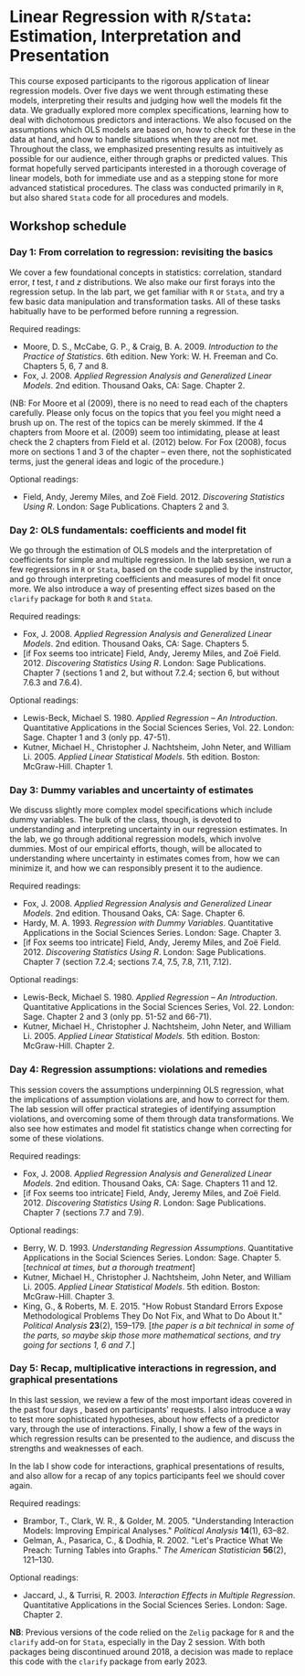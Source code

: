 # Linear Regression with `R`/`Stata`: Estimation, Interpretation and Presentation

This course exposed participants to the rigorous application of linear regression models. Over five days we went through estimating these models, interpreting their results and judging how well the models fit the data. We gradually explored more complex specifications, learning how to deal with dichotomous predictors and interactions. We also focused on the assumptions which OLS models are based on, how to check for these in the data at hand, and how to handle situations when they are not met. Throughout the class, we emphasized presenting results as intuitively as possible for our audience, either through graphs or predicted values. This format hopefully served participants interested in a thorough coverage of linear models, both for immediate use and as a stepping stone for more advanced statistical procedures. The class was conducted primarily in `R`, but also shared `Stata` code for all procedures and models.

## Workshop schedule

### Day 1: From correlation to regression: revisiting the basics

We cover a few foundational concepts in statistics: correlation, standard error, *t* test, *t* and *z* distributions. We also make our first forays into the regression setup. In the lab part, we get familiar with `R` or `Stata`, and try a few basic data manipulation and transformation tasks. All of these tasks habitually have to be performed before running a regression.

Required readings:

- Moore, D. S., McCabe, G. P., & Craig, B. A. 2009. *Introduction to the Practice of Statistics*. 6th edition. New York: W. H. Freeman and Co. Chapters 5, 6, 7 and 8.
- Fox, J. 2008. *Applied Regression Analysis and Generalized Linear Models*. 2nd edition. Thousand Oaks, CA: Sage. Chapter 2.

(NB: For Moore et al (2009), there is no need to read each of the chapters carefully. Please only focus on the topics that you feel you might need a brush up on. The rest of the topics can be merely skimmed. If the 4 chapters from Moore et al. (2009) seem too intimidating, please at least check the 2 chapters from Field et al. (2012) below. For Fox (2008), focus more on sections 1 and 3 of the chapter – even there, not the sophisticated terms, just the general ideas and logic of the procedure.)

Optional readings:

- Field, Andy, Jeremy Miles, and Zoë Field. 2012. *Discovering Statistics Using R*. London: Sage Publications. Chapters 2 and 3.

### Day 2: OLS fundamentals: coefficients and model fit

We go through the estimation of OLS models and the interpretation of coefficients for simple and multiple regression. In the lab session, we run a few regressions in `R` or `Stata`, based on the code supplied by the instructor, and go through interpreting coefficients and measures of model fit once more. We also introduce a way of presenting effect sizes based on the `clarify` package for both `R` and `Stata`.

Required readings:

- Fox, J. 2008. *Applied Regression Analysis and Generalized Linear Models*. 2nd edition. Thousand Oaks, CA: Sage. Chapters 5.
- [if Fox seems too intricate] Field, Andy, Jeremy Miles, and Zoë Field. 2012. *Discovering Statistics Using R*. London: Sage Publications. Chapter 7 (sections 1 and 2, but without 7.2.4; section  6, but without 7.6.3 and 7.6.4).

Optional readings:

- Lewis-Beck, Michael S. 1980. *Applied Regression – An Introduction*. Quantitative Applications in the Social Sciences Series, Vol. 22. London: Sage. Chapter 1 and 3 (only pp. 47-51).
- Kutner, Michael H., Christopher J. Nachtsheim, John Neter, and William Li. 2005. *Applied Linear Statistical Models*. 5th edition. Boston: McGraw-Hill. Chapter 1.

### Day 3: Dummy variables and uncertainty of estimates

We discuss slightly more complex model specifications which include dummy variables. The bulk of the class, though, is devoted to understanding and interpreting uncertainty in our regression estimates. In the lab, we go through additional regression models, which involve dummies. Most of our empirical efforts, though, will be allocated to understanding where uncertainty in estimates comes from, how we can minimize it, and how we can responsibly present it to the audience.

Required readings:

- Fox, J. 2008. *Applied Regression Analysis and Generalized Linear Models*. 2nd edition. Thousand Oaks, CA: Sage. Chapter 6.
- Hardy, M. A. 1993. *Regression with Dummy Variables*. Quantitative Applications in the Social Sciences Series. London: Sage. Chapter 3.
- [if Fox seems too intricate] Field, Andy, Jeremy Miles, and Zoë Field. 2012. *Discovering Statistics Using R*. London: Sage Publications. Chapter 7 (section 7.2.4; sections 7.4, 7.5, 7.8, 7.11, 7.12).

Optional readings:

- Lewis-Beck, Michael S. 1980. *Applied Regression – An Introduction*. Quantitative Applications in the Social Sciences Series, Vol. 22. London: Sage. Chapter 2 and 3 (only pp. 51-52 and 66-71).
- Kutner, Michael H., Christopher J. Nachtsheim, John Neter, and William Li. 2005. *Applied Linear Statistical Models*. 5th edition. Boston: McGraw-Hill. Chapter 2.

### Day 4: Regression assumptions: violations and remedies

This session covers the assumptions underpinning OLS regression, what the implications of assumption violations are, and how to correct for them. The lab session will offer practical strategies of identifying assumption violations, and overcoming some of them through data transformations. We also see how estimates and model fit statistics change when correcting for some of these violations.

Required readings:

- Fox, J. 2008. *Applied Regression Analysis and Generalized Linear Models*. 2nd edition. Thousand Oaks, CA: Sage. Chapters 11 and 12.
- [if Fox seems too intricate] Field, Andy, Jeremy Miles, and Zoë Field. 2012. *Discovering Statistics Using R*. London: Sage Publications. Chapter 7 (sections 7.7 and 7.9).

Optional readings:

- Berry, W. D. 1993. *Understanding Regression Assumptions*. Quantitative Applications in the Social Sciences Series. London: Sage. Chapter 5. [*technical at times, but a thorough treatment*]
- Kutner, Michael H., Christopher J. Nachtsheim, John Neter, and William Li. 2005. *Applied Linear Statistical Models*. 5th edition. Boston: McGraw-Hill. Chapter 3.
- King, G., & Roberts, M. E. 2015. "How Robust Standard Errors Expose Methodological Problems They Do Not Fix, and What to Do About It." *Political Analysis* **23**(2), 159–179. [*the paper is a bit technical in some of the parts, so maybe skip those more mathematical sections, and try going for sections 1, 6 and 7*.]

### Day 5: Recap, multiplicative interactions in regression, and graphical presentations

In this last session, we review a few of the most important ideas covered in the past four days , based on participants' requests. I also introduce a way to test more sophisticated hypotheses, about how effects of a predictor vary, through the use of interactions. Finally, I show a few of the ways in which regression results can be presented to the audience, and discuss the strengths and weaknesses of each.

In the lab I show code for interactions, graphical presentations of results, and also allow for a recap of any topics participants feel we should cover again.

Required readings:

- Brambor, T., Clark, W. R., & Golder, M. 2005. "Understanding Interaction Models: Improving Empirical Analyses." *Political Analysis* **14**(1), 63–82.
- Gelman, A., Pasarica, C., & Dodhia, R. 2002. "Let's Practice What We Preach: Turning Tables into Graphs." *The American Statistician* **56**(2), 121–130.

Optional readings:

- Jaccard, J., & Turrisi, R. 2003. *Interaction Effects in Multiple Regression*. Quantitative Applications in the Social Sciences Series. London: Sage. Chapter 2.

**NB**: Previous versions of the code relied on the `Zelig` package for `R` and the `clarify` add-on for `Stata`, especially in the Day 2 session. With both packages being discontinued around 2018, a decision was made to replace this code with the `clarify` package from early 2023.